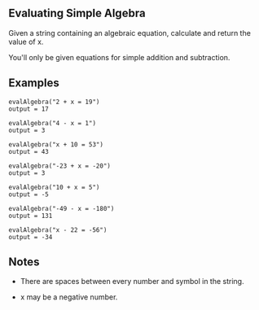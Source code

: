 ## Evaluating Simple Algebra

Given a string containing an algebraic equation, calculate and return the value of x.

You'll only be given equations for simple addition and subtraction.
## Examples
```
evalAlgebra("2 + x = 19")
output = 17

evalAlgebra("4 - x = 1")
output = 3

evalAlgebra("x + 10 = 53")
output = 43

evalAlgebra("-23 + x = -20")
output = 3

evalAlgebra("10 + x = 5")
output = -5

evalAlgebra("-49 - x = -180")
output = 131

evalAlgebra("x - 22 = -56")
output = -34
```
## Notes

- There are spaces between every number and symbol in the string.

- x may be a negative number.